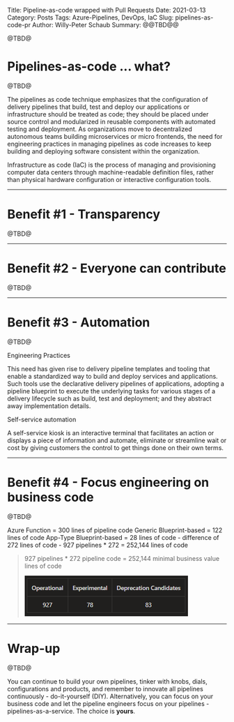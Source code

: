 Title: Pipeline-as-code wrapped with Pull Requests
Date: 2021-03-13
Category: Posts
Tags: Azure-Pipelines, DevOps, IaC
Slug: pipelines-as-code-pr
Author: Willy-Peter Schaub
Summary: @@TBD@@

@TBD@

# Pipelines-as-code ... what?

@TBD@

The pipelines as code technique emphasizes that the configuration of delivery pipelines that build, test and deploy our applications or infrastructure should be treated as code; they should be placed under source control and modularized in reusable components with automated testing and deployment. As organizations move to decentralized autonomous teams building microservices or micro frontends, the need for engineering practices in managing pipelines as code increases to keep building and deploying software consistent within the organization. 

Infrastructure as code (IaC) is the process of managing and provisioning computer data centers through machine-readable definition files, rather than physical hardware configuration or interactive configuration tools.

---

# Benefit #1 - Transparency

@TBD@

---

# Benefit #2 - Everyone can contribute

@TBD@

---

# Benefit #3 - Automation

@TBD@

Engineering Practices

This need has given rise to delivery pipeline templates and tooling that enable a standardized way to build and deploy services and applications. Such tools use the declarative delivery pipelines of applications, adopting a pipeline blueprint to execute the underlying tasks for various stages of a delivery lifecycle such as build, test and deployment; and they abstract away implementation details.

Self-service automation

A self-service kiosk is an interactive terminal that facilitates an action or displays a piece of information and automate, eliminate or streamline wait or cost by giving customers the control to get things done on their own terms.

---

# Benefit #4 - Focus engineering on business code

@TBD@

Azure Function = 300 lines of pipeline code
Generic Blueprint-based = 122 lines of code
App-Type Blueprint-based = 28 lines of code - difference of 272 lines of code - 927 pipelines * 272 = 252,144 lines of code

> 927 pipelines * 272 pipeline code = 252,144 minimal business value lines of code
>
> ![WASTE](/images/pipelines-as-code-wrapped-with-prs-1.png)

---

# Wrap-up

@TBD@

You can continue to build your own pipelines, tinker with knobs, dials, configurations and products, and remember to innovate all pipelines continuously - do-it-yourself (DIY). Alternatively, you can focus on your business code and let the pipeline engineers focus on your pipelines - pipelines-as-a-service. The choice is **yours**. 

